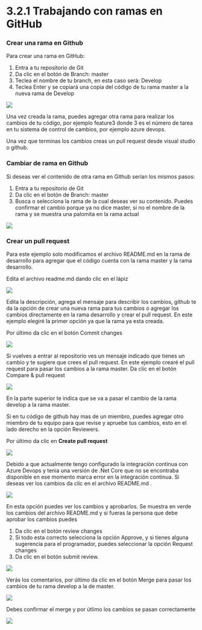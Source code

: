 # 3.2.1 Trabajando con ramas en GitHub

### Crear una rama en Github

Para crear una rama en GitHub:

1. Entra a tu repositorio de Git
2. Da clic en el botón de Branch: master
3. Teclea el nombre de tu branch, en esta caso será: Develop
4. Teclea Enter y se copiará una copia del código de tu rama master a la nueva rama de Develop

![](<../../.gitbook/assets/image (294).png>)

Una vez creada la rama, puedes agregar otra rama para realizar los cambios de tu código, por ejemplo feature3 donde 3 es el número de tarea en tu sistema de control de cambios, por ejemplo azure devops.

Una vez que terminas los cambios creas un pull request desde visual studio o github.

### Cambiar de rama en Github

Si deseas ver el contenido de otra rama en Github serían los mismos pasos:

1. Entra a tu repositorio de Git
2. Da clic en el botón de Branch: master
3. Busca o selecciona la rama de la cual deseas ver su contenido. Puedes confirmar el cambio porque ya no dice master, si no el nombre de la rama y se muestra una palomita en la rama actual

![](<../../.gitbook/assets/image (296).png>)

### Crear un pull request

Para este ejemplo solo modificamos el archivo README.md en la rama de desarrollo para agregar que el código cuenta con la rama master y la rama desarrollo.

Edita el archivo readme.md dando clic en el lápiz

![](<../../.gitbook/assets/image (297).png>)

Edita la descripción, agrega el mensaje para describir los cambios, github te da la opción de crear una nueva rama para tus cambios o agregar los cambios directamente en la rama desarrollo y crear el pull request. En este ejemplo elegiré la primer opción ya que la rama ya esta creada.

Por último da clic en el botón Commit changes

![](<../../.gitbook/assets/image (298).png>)

Si vuelves a entrar al repositorio ves un mensaje indicado que tienes un cambio y te sugiere que crees el pull request. En este ejemplo crearé el pull request para pasar los cambios a la rama master. Da clic en el botón Compare & pull request

![](<../../.gitbook/assets/image (300).png>)

En la parte superior te indica que se va a pasar el cambio de la rama develop a la rama master.

Si en tu código de github hay mas de un miembro, puedes agregar otro miembro de tu equipo para que revise y apruebe tus cambios, esto en el lado derecho en la opción Reviewers.

Por último da clic en **Create pull request**

![](<../../.gitbook/assets/image (302).png>)

Debido a que actualmente tengo configurado la integración continua con Azure Devops y tenia una versión de .Net Core que no se encontraba disponible en ese momento marca error en la integración continua. Si deseas ver los cambios da clic en el archivo README.md .&#x20;

![](<../../.gitbook/assets/image (304).png>)

En esta opción puedes ver los cambios y aprobarlos. Se muestra en verde los cambios del archivo README.md y si fueras la persona que debe aprobar los cambios puedes&#x20;

1. Da clic en el botón review changes
2. Si todo esta correcto selecciona la opción Approve, y si tienes alguna sugerencia para el programador, puedes seleccionar la opción Request changes
3. Da clic en el botón submit review.

![](<../../.gitbook/assets/image (305).png>)

Verás los comentarios, por último da clic en el botón Merge para pasar los cambios de tu rama develop a la de master.

![](<../../.gitbook/assets/image (306).png>)

Debes confirmar el merge y por útlimo los cambios se pasan correctamente&#x20;

![](<../../.gitbook/assets/image (307).png>)






